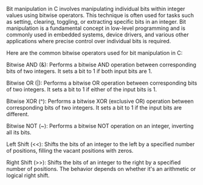 Bit manipulation in C involves manipulating individual bits within integer values using bitwise operators. This technique is often used for tasks such as setting, clearing, toggling, or extracting specific bits in an integer. Bit manipulation is a fundamental concept in low-level programming and is commonly used in embedded systems, device drivers, and various other applications where precise control over individual bits is required.

Here are the common bitwise operators used for bit manipulation in C:

Bitwise AND (&): Performs a bitwise AND operation between corresponding bits of two integers. It sets a bit to 1 if both input bits are 1.

Bitwise OR (|): Performs a bitwise OR operation between corresponding bits of two integers. It sets a bit to 1 if either of the input bits is 1.

Bitwise XOR (^): Performs a bitwise XOR (exclusive OR) operation between corresponding bits of two integers. It sets a bit to 1 if the input bits are different.

Bitwise NOT (~): Performs a bitwise NOT operation on an integer, inverting all its bits.

Left Shift (<<): Shifts the bits of an integer to the left by a specified number of positions, filling the vacant positions with zeros.

Right Shift (>>): Shifts the bits of an integer to the right by a specified number of positions. The behavior depends on whether it's an arithmetic or logical right shift.
